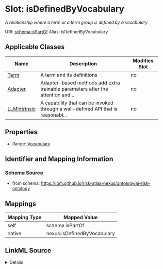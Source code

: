 

# Slot: isDefinedByVocabulary


_A relationship where a term or a term group is defined by a vocabulary_





URI: [schema:isPartOf](http://schema.org/isPartOf)
Alias: isDefinedByVocabulary

<!-- no inheritance hierarchy -->





## Applicable Classes

| Name | Description | Modifies Slot |
| --- | --- | --- |
| [Term](Term.md) | A term and its definitions |  no  |
| [Adapter](Adapter.md) | Adapter-based methods add extra trainable parameters after the attention and ... |  no  |
| [LLMIntrinsic](LLMIntrinsic.md) | A capability that can be invoked through a well-defined API that is reasonabl... |  no  |







## Properties

* Range: [Vocabulary](Vocabulary.md)





## Identifier and Mapping Information







### Schema Source


* from schema: https://ibm.github.io/risk-atlas-nexus/ontology/ai-risk-ontology




## Mappings

| Mapping Type | Mapped Value |
| ---  | ---  |
| self | schema:isPartOf |
| native | nexus:isDefinedByVocabulary |




## LinkML Source

<details>
```yaml
name: isDefinedByVocabulary
description: A relationship where a term or a term group is defined by a vocabulary
from_schema: https://ibm.github.io/risk-atlas-nexus/ontology/ai-risk-ontology
rank: 1000
slot_uri: schema:isPartOf
alias: isDefinedByVocabulary
domain_of:
- Term
- Adapter
- LLMIntrinsic
range: Vocabulary

```
</details>
